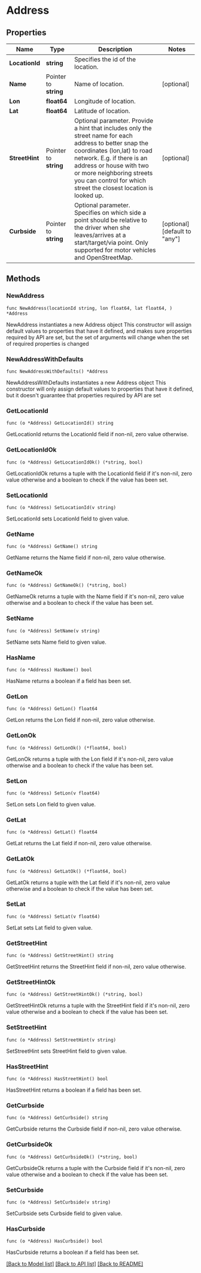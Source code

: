 # Address

## Properties

Name | Type | Description | Notes
------------ | ------------- | ------------- | -------------
**LocationId** | **string** | Specifies the id of the location. | 
**Name** | Pointer to **string** | Name of location. | [optional] 
**Lon** | **float64** | Longitude of location. | 
**Lat** | **float64** | Latitude of location. | 
**StreetHint** | Pointer to **string** | Optional parameter. Provide a hint that includes only the street name for each address to better snap the coordinates (lon,lat) to road network. E.g. if there is an address or house with two or more neighboring streets you can control for which street the closest location is looked up. | [optional] 
**Curbside** | Pointer to **string** | Optional parameter. Specifies on which side a point should be relative to the driver when she leaves/arrives at a start/target/via point. Only supported for motor vehicles and OpenStreetMap. | [optional] [default to "any"]

## Methods

### NewAddress

`func NewAddress(locationId string, lon float64, lat float64, ) *Address`

NewAddress instantiates a new Address object
This constructor will assign default values to properties that have it defined,
and makes sure properties required by API are set, but the set of arguments
will change when the set of required properties is changed

### NewAddressWithDefaults

`func NewAddressWithDefaults() *Address`

NewAddressWithDefaults instantiates a new Address object
This constructor will only assign default values to properties that have it defined,
but it doesn't guarantee that properties required by API are set

### GetLocationId

`func (o *Address) GetLocationId() string`

GetLocationId returns the LocationId field if non-nil, zero value otherwise.

### GetLocationIdOk

`func (o *Address) GetLocationIdOk() (*string, bool)`

GetLocationIdOk returns a tuple with the LocationId field if it's non-nil, zero value otherwise
and a boolean to check if the value has been set.

### SetLocationId

`func (o *Address) SetLocationId(v string)`

SetLocationId sets LocationId field to given value.


### GetName

`func (o *Address) GetName() string`

GetName returns the Name field if non-nil, zero value otherwise.

### GetNameOk

`func (o *Address) GetNameOk() (*string, bool)`

GetNameOk returns a tuple with the Name field if it's non-nil, zero value otherwise
and a boolean to check if the value has been set.

### SetName

`func (o *Address) SetName(v string)`

SetName sets Name field to given value.

### HasName

`func (o *Address) HasName() bool`

HasName returns a boolean if a field has been set.

### GetLon

`func (o *Address) GetLon() float64`

GetLon returns the Lon field if non-nil, zero value otherwise.

### GetLonOk

`func (o *Address) GetLonOk() (*float64, bool)`

GetLonOk returns a tuple with the Lon field if it's non-nil, zero value otherwise
and a boolean to check if the value has been set.

### SetLon

`func (o *Address) SetLon(v float64)`

SetLon sets Lon field to given value.


### GetLat

`func (o *Address) GetLat() float64`

GetLat returns the Lat field if non-nil, zero value otherwise.

### GetLatOk

`func (o *Address) GetLatOk() (*float64, bool)`

GetLatOk returns a tuple with the Lat field if it's non-nil, zero value otherwise
and a boolean to check if the value has been set.

### SetLat

`func (o *Address) SetLat(v float64)`

SetLat sets Lat field to given value.


### GetStreetHint

`func (o *Address) GetStreetHint() string`

GetStreetHint returns the StreetHint field if non-nil, zero value otherwise.

### GetStreetHintOk

`func (o *Address) GetStreetHintOk() (*string, bool)`

GetStreetHintOk returns a tuple with the StreetHint field if it's non-nil, zero value otherwise
and a boolean to check if the value has been set.

### SetStreetHint

`func (o *Address) SetStreetHint(v string)`

SetStreetHint sets StreetHint field to given value.

### HasStreetHint

`func (o *Address) HasStreetHint() bool`

HasStreetHint returns a boolean if a field has been set.

### GetCurbside

`func (o *Address) GetCurbside() string`

GetCurbside returns the Curbside field if non-nil, zero value otherwise.

### GetCurbsideOk

`func (o *Address) GetCurbsideOk() (*string, bool)`

GetCurbsideOk returns a tuple with the Curbside field if it's non-nil, zero value otherwise
and a boolean to check if the value has been set.

### SetCurbside

`func (o *Address) SetCurbside(v string)`

SetCurbside sets Curbside field to given value.

### HasCurbside

`func (o *Address) HasCurbside() bool`

HasCurbside returns a boolean if a field has been set.


[[Back to Model list]](../README.md#documentation-for-models) [[Back to API list]](../README.md#documentation-for-api-endpoints) [[Back to README]](../README.md)


